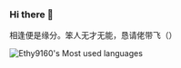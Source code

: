 ### Hi there 👋

相逢便是缘分。笨人无才无能，恳请佬带飞（）

![Ethy9160's Most used languages](https://github-readme-stats.vercel.app/api/top-langs?username=Ethylene9160&layout=compact&hide_border=true&langs_count=10)
<!--
**Ethylene9160/Ethylene9160** is a ✨ _special_ ✨ repository because its `README.md` (this file) appears on your GitHub profile.

Here are some ideas to get you started:

- 🔭 I’m currently working on ...
- 🌱 I’m currently learning ...
- 👯 I’m looking to collaborate on ...
- 🤔 I’m looking for help with ...
- 💬 Ask me about ...
- 📫 How to reach me: ...
- 😄 Pronouns: ...
- ⚡ Fun fact: ...
-->
